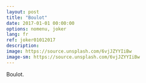 ```yaml
---
layout: post
title: "Boulot"
date: 2017-01-01 00:00:00
options: nomenu, joker
lang: fr
ref: joker01012017
description: 
image: https://source.unsplash.com/6vjJZYYIiBw
image-sm: https://source.unsplash.com/6vjJZYYIiBw
---
```

Boulot.
